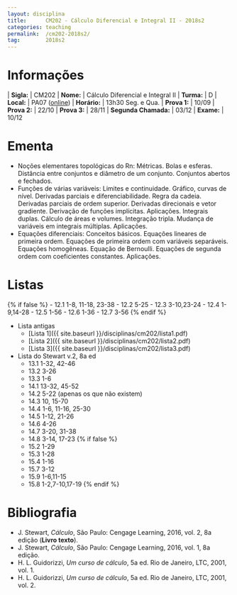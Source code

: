 ```yaml
---
layout: disciplina
title:      CM202 - Cálculo Diferencial e Integral II - 2018s2
categories: teaching
permalink:  /cm202-2018s2/
tag:        2018s2
---
```


# Informações

  | **Sigla:**   | CM202
  | **Nome:**    | Cálculo Diferencial e Integral II
  | **Turma:**   | D
  | **Local:**   | PA07 ([online](http://ensalamento.c3sl.ufpr.br/public/klasses/22299))
  | **Horário:** | 13h30 Seg. e Qua.
  | **Prova 1:** | 10/09
  | **Prova 2:** | 22/10
  | **Prova 3:** | 28/11
  | **Segunda Chamada:**  | 03/12
  | **Exame:**   | 10/12


# Ementa

  - Noções elementares topológicas do Rn: Métricas.  Bolas e esferas.  Distância
    entre conjuntos e diâmetro de um conjunto.  Conjuntos abertos e fechados.
  - Funções de várias variáveis: Limites e continuidade.  Gráfico, curvas de
    nível.  Derivadas parciais e diferenciabilidade.  Regra da cadeia.
    Derivadas parciais de ordem superior.  Derivadas direcionais e vetor
    gradiente.  Derivação de funções implícitas.  Aplicações.  Integrais duplas.
    Cálculo de áreas e volumes.  Integração tripla.  Mudança de variáveis em
    integrais múltiplas.  Aplicações.
  - Equações diferenciais: Conceitos básicos.  Equações lineares de primeira
    ordem.  Equações de primeira ordem com variáveis separáveis.  Equações
    homogêneas.  Equação de Bernoulli.  Equações de segunda ordem com
    coeficientes constantes.  Aplicações.

# Listas

{% if false %}
    - 12.1 1-8, 11-18, 23-38
    - 12.2 5-25
    - 12.3 3-10,23-24
    - 12.4 1-9,14-28
    - 12.5 1-56
    - 12.6 1-36
    - 12.7 3-56
{% endif %}
  - Lista antigas
    - [Lista 1]({{ site.baseurl }}/disciplinas/cm202/lista1.pdf)
    - [Lista 2]({{ site.baseurl }}/disciplinas/cm202/lista2.pdf)
    - [Lista 3]({{ site.baseurl }}/disciplinas/cm202/lista3.pdf)
  - Lista do Stewart v.2, 8a ed
    - 13.1 1-32, 42-46
    - 13.2 3-26
    - 13.3 1-6
    - 14.1 13-32, 45-52
    - 14.2 5-22 (apenas os que não existem)
    - 14.3 10, 15-70
    - 14.4 1-6, 11-16, 25-30
    - 14.5 1-12, 21-26
    - 14.6 4-26
    - 14.7 3-20, 31-38
    - 14.8 3-14, 17-23
{% if false %}
    - 15.2 1-29
    - 15.3 1-28
    - 15.4 1-16
    - 15.7 3-12
    - 15.9 1-6,11-15
    - 15.8 1-2,7-10,17-19
{% endif %}


# Bibliografia

  - J. Stewart, _Cálculo_, São Paulo: Cengage Learning, 2016, vol. 2, 8a edição (**Livro
    texto**).
  - J. Stewart, _Cálculo_, São Paulo: Cengage Learning, 2016, vol. 1, 8a edição.
  - H. L. Guidorizzi, _Um curso de cálculo_, 5a ed. Rio de Janeiro, LTC, 2001,
    vol. 1.
  - H. L. Guidorizzi, _Um curso de cálculo_, 5a ed. Rio de Janeiro, LTC, 2001,
    vol. 2.
